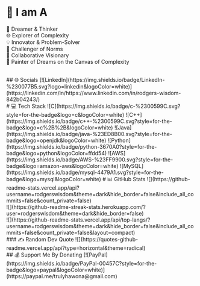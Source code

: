 # 💫 I am A
🧠 Dreamer & Thinker<br>🌐 Explorer of Complexity <br>💡 Innovator & Problem-Solver <br>🌱 Challenger of Norms <br>🤝 Collaborative Visionary<br>🎨 Painter of Dreams on the Canvas of Complexity

<br>
## 🌐 Socials
[![LinkedIn](https://img.shields.io/badge/LinkedIn-%230077B5.svg?logo=linkedin&logoColor=white)](https://linkedin.com/in/https://www.linkedin.com/in/rodgers-wisdom-842b04243/) 

<br>
# 💻 Tech Stack
![C](https://img.shields.io/badge/c-%2300599C.svg?style=for-the-badge&logo=c&logoColor=white) ![C++](https://img.shields.io/badge/c++-%2300599C.svg?style=for-the-badge&logo=c%2B%2B&logoColor=white) ![Java](https://img.shields.io/badge/java-%23ED8B00.svg?style=for-the-badge&logo=openjdk&logoColor=white) ![Python](https://img.shields.io/badge/python-3670A0?style=for-the-badge&logo=python&logoColor=ffdd54) ![AWS](https://img.shields.io/badge/AWS-%23FF9900.svg?style=for-the-badge&logo=amazon-aws&logoColor=white) ![MySQL](https://img.shields.io/badge/mysql-4479A1.svg?style=for-the-badge&logo=mysql&logoColor=white)
# 📊 GitHub Stats
![](https://github-readme-stats.vercel.app/api?username=rodgerswisdom&theme=dark&hide_border=false&include_all_commits=false&count_private=false)<br/>
![](https://github-readme-streak-stats.herokuapp.com/?user=rodgerswisdom&theme=dark&hide_border=false)<br/>
![](https://github-readme-stats.vercel.app/api/top-langs/?username=rodgerswisdom&theme=dark&hide_border=false&include_all_commits=false&count_private=false&layout=compact)

<br>
### ✍️ Random Dev Quote
![](https://quotes-github-readme.vercel.app/api?type=horizontal&theme=radical)

<br>
  ## 💰 Support Me By Donating
  [![PayPal](https://img.shields.io/badge/PayPal-00457C?style=for-the-badge&logo=paypal&logoColor=white)](https://paypal.me/trulyhawona@gmail.com) 

  

